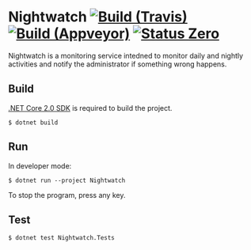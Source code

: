 Nightwatch [![Build (Travis)][badge-travis]][build-travis] [![Build (Appveyor)][badge-appveyor]][build-appveyor] [![Status Zero][status-zero]][andivionian-status-classifier]
==========

Nightwatch is a monitoring service intedned to monitor daily and nightly
activities and notify the administrator if something wrong happens.

Build
-----

[.NET Core 2.0 SDK][net-core-sdk] is required to build the project.

```console
$ dotnet build
```

Run
---

In developer mode:

```console
$ dotnet run --project Nightwatch
```

To stop the program, press any key.

Test
----

```console
$ dotnet test Nightwatch.Tests
```

[andivionian-status-classifier]: https://github.com/ForNeVeR/andivionian-status-classifier#status-zero-
[build-appveyor]: https://ci.appveyor.com/project/ForNeVeR/nightwatch/branch/master
[build-travis]: https://travis-ci.org/ForNeVeR/nightwatch
[net-core-sdk]: https://www.microsoft.com/net/download/core#/sdk

[badge-appveyor]: https://ci.appveyor.com/api/projects/status/6a2fla8atl7x0nhn/branch/master?svg=true
[badge-travis]: https://travis-ci.org/ForNeVeR/nightwatch.svg?branch=master
[status-zero]: https://img.shields.io/badge/status-zero-lightgrey.svg
